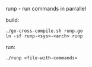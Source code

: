 runp - run commands in parrallel

build:

```
./go-cross-compile.sh runp.go
ln -sf runp-<sys>-<arch> runp
```

run:

```
./runp <file-with-commands>
```
